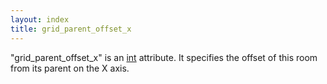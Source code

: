 ```yaml
---
layout: index
title: grid_parent_offset_x
---
```


"grid\_parent\_offset\_x" is an [int](../types/int.html) attribute. It specifies the offset of this room from its parent on the X axis.

